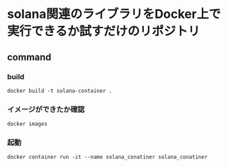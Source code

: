 # solana関連のライブラリをDocker上で実行できるか試すだけのリポジトリ

## command

### build

```
docker build -t solana-container .
```

### イメージができたか確認

```
docker images
```

### 起動

```
docker container run -it --name solana_conatiner solana_conatiner
```